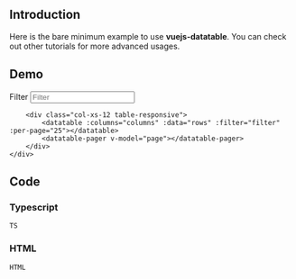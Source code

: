 ## Introduction

Here is the bare minimum example to use __vuejs-datatable__. You can check out other tutorials for more advanced usages.

## Demo

<div id="demo-app">
    <div class="row">
        <div class="col-xs-12 form-inline">
            <div class="form-group">
                <label for="filter" class="sr-only">Filter</label>
                <input type="text" class="form-control" v-model="filter" placeholder="Filter" @keydown="$event.stopImmediatePropagation()">
            </div>
        </div>
        
        <div class="col-xs-12 table-responsive">
            <datatable :columns="columns" :data="rows" :filter="filter" :per-page="25"></datatable>
            <datatable-pager v-model="page"></datatable-pager>
        </div>
    </div>
</div>

## Code

### Typescript

```TS```

### HTML

```HTML```

<script src="{{relativeURLToRoot /assets/js/rows.js}}" defer></script>
<script id="deps"></script>
<script id="demo-script"></script>
